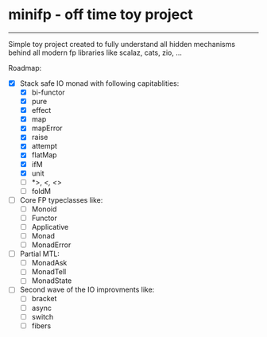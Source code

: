 # minifp - off time toy project
---

Simple toy project created to fully understand all hidden mechanisms behind all modern fp libraries like scalaz, cats, zio, ...

Roadmap:

- [x] Stack safe IO monad with following capitablities:
  - [x] bi-functor
  - [x] pure
  - [x] effect
  - [x] map
  - [x] mapError
  - [x] raise
  - [x] attempt
  - [x] flatMap
  - [x] ifM
  - [x] unit
  - [ ] *>, *<, <*>
  - [ ] foldM
- [ ] Core FP typeclasses like:
  - [ ] Monoid
  - [ ] Functor
  - [ ] Applicative
  - [ ] Monad
  - [ ] MonadError
- [ ] Partial MTL:
  - [ ] MonadAsk
  - [ ] MonadTell
  - [ ] MonadState
- [ ] Second wave of the IO improvments like:
  - [ ] bracket
  - [ ] async
  - [ ] switch
  - [ ] fibers
